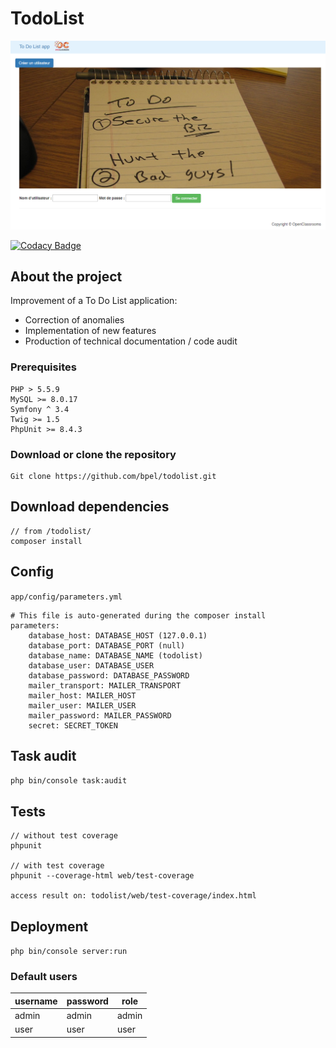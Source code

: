 # TodoList
![alt text](web/img/todolist_screenshoot.png)

[![Codacy Badge](https://api.codacy.com/project/badge/Grade/f8e8d4679fce4a50b6f3d190fc7b7bcd)](https://www.codacy.com/manual/bpel/todolist?utm_source=github.com&amp;utm_medium=referral&amp;utm_content=bpel/todolist&amp;utm_campaign=Badge_Grade)

## About the project
Improvement of a To Do List application:
- Correction of anomalies
- Implementation of new features
- Production of technical documentation / code audit
### Prerequisites
```
PHP > 5.5.9
MySQL >= 8.0.17
Symfony ^ 3.4
Twig >= 1.5
PhpUnit >= 8.4.3
```
### Download or clone the repository
```
Git clone https://github.com/bpel/todolist.git
```
## Download dependencies
```
// from /todolist/
composer install
```
## Config

`app/config/parameters.yml`

```
# This file is auto-generated during the composer install
parameters:
    database_host: DATABASE_HOST (127.0.0.1)
    database_port: DATABASE_PORT (null)
    database_name: DATABASE_NAME (todolist)
    database_user: DATABASE_USER
    database_password: DATABASE_PASSWORD
    mailer_transport: MAILER_TRANSPORT
    mailer_host: MAILER_HOST
    mailer_user: MAILER_USER
    mailer_password: MAILER_PASSWORD
    secret: SECRET_TOKEN
```

## Task audit
``
php bin/console task:audit
``

## Tests

```
// without test coverage
phpunit

// with test coverage
phpunit --coverage-html web/test-coverage

access result on: todolist/web/test-coverage/index.html
```


## Deployment

``
php bin/console server:run
``

### Default users

| username | password | role  |
|----------|----------|-------|
| admin    | admin    | admin |
| user     | user     | user  |